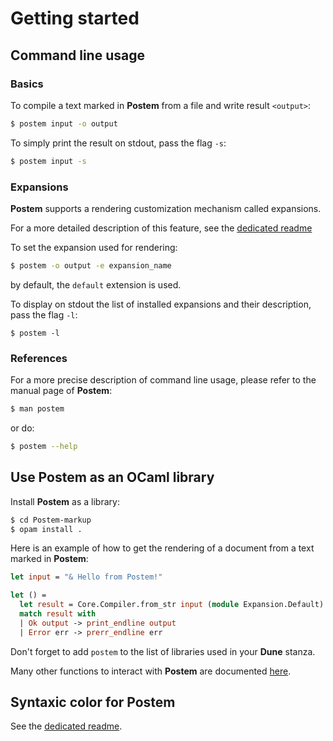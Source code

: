 # Getting started

## Command line usage

### Basics

To compile a text marked in **Postem** from a file and write result `<output>`:
```bash
$ postem input -o output
```

To simply print the result on stdout, pass the flag `-s`:
```bash
$ postem input -s
```

### Expansions

**Postem** supports a rendering customization mechanism called expansions.

For a more detailed description of this feature, see the [dedicated readme](overview.md)

To set the expansion used for rendering:

```bash
$ postem -o output -e expansion_name
```
by default, the `default` extension is used.

To display on stdout the list of installed expansions and their description, pass the flag `-l`:

```
$ postem -l
```

### References

For a more precise description of command line usage, please refer to the manual page of **Postem**:

```bash
$ man postem
```

or do:

```bash
$ postem --help
```

## Use Postem as an OCaml library

Install **Postem** as a library:

```bash
$ cd Postem-markup
$ opam install .
```

Here is an example of how to get the rendering of a document from a text marked in **Postem**:
```ocaml
let input = "& Hello from Postem!"

let () =
  let result = Core.Compiler.from_str input (module Expansion.Default) in
  match result with
  | Ok output -> print_endline output
  | Error err -> prerr_endline err
```

Don't forget to add `postem` to the list of libraries used in your **Dune** stanza.

Many other functions to interact with **Postem** are documented [here](../src/core/compiler.mli).


## Syntaxic color for Postem

See the [dedicated readme](syntax_highlighting.md).
